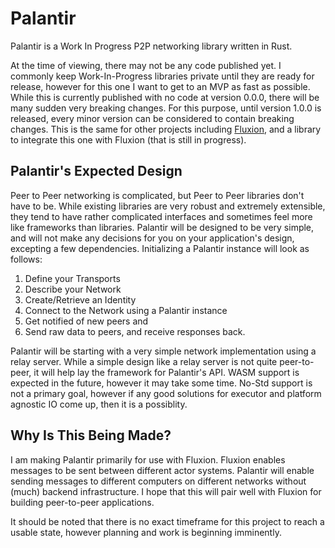 # Palantir

Palantir is a Work In Progress P2P networking library written in Rust. 

At the time of viewing, there may not be any code published yet. I commonly keep Work-In-Progress libraries private until they are ready for release, however for this one I want to get to an MVP as fast as possible. While this is currently published with no code at version 0.0.0, there will be many sudden very breaking changes. For this purpose, until version 1.0.0 is released, every minor version can be considered to contain breaking changes. This is the same for other projects including [Fluxion](https://github.com/peperworx/fluxion), and a library to integrate this one with Fluxion (that is still in progress).

## Palantir's Expected Design

Peer to Peer networking is complicated, but Peer to Peer libraries don't have to be. While existing libraries are very robust and extremely extensible, they tend to have rather complicated interfaces and sometimes feel more like frameworks than libraries. Palantir will be designed to be very simple, and will not make any decisions for you on your application's design, excepting a few dependencies. Initializing a Palantir instance will look as follows:
1. Define your Transports
2. Describe your Network
3. Create/Retrieve an Identity
4. Connect to the Network using a Palantir instance
5. Get notified of new peers and
6. Send raw data to peers, and receive responses back.

Palantir will be starting with a very simple network implementation using a relay server. While a simple design like a relay server is not quite peer-to-peer, it will help lay the framework for Palantir's API. WASM support is expected in the future, however it may take some time. No-Std support is not a primary goal, however if any good solutions for executor and platform agnostic IO come up, then it is a possiblity.

## Why Is This Being Made?

I am making Palantir primarily for use with Fluxion. Fluxion enables messages to be sent between different actor systems. Palantir will enable sending messages to different computers on different networks without (much) backend infrastructure. I hope that this will pair well with Fluxion for building peer-to-peer applications.


It should be noted that there is no exact timeframe for this project to reach a usable state, however planning and work is beginning imminently.